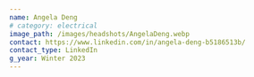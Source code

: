 ```yaml
---
name: Angela Deng
# category: electrical
image_path: /images/headshots/AngelaDeng.webp
contact: https://www.linkedin.com/in/angela-deng-b5186513b/
contact_type: LinkedIn
g_year: Winter 2023
---
```

